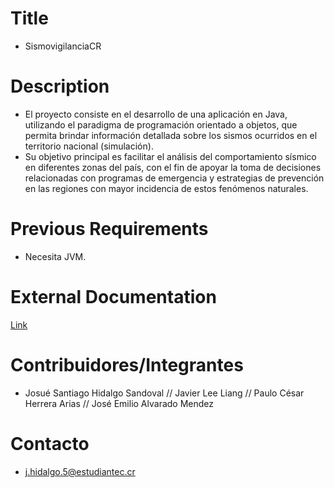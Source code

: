 # Title # 
- SismovigilanciaCR

# Description #
- El proyecto consiste en el desarrollo de una aplicación en Java, utilizando el paradigma de programación orientado a objetos, que permita brindar información detallada sobre los sismos ocurridos en el territorio nacional (simulación).
- Su objetivo principal es facilitar el análisis del comportamiento sísmico en diferentes zonas del país, con el fin de apoyar la toma de decisiones relacionadas con programas de emergencia y estrategias de prevención en las regiones con mayor incidencia de estos fenómenos naturales.
 
# Previous Requirements #
- Necesita JVM. 

# External Documentation #
[Link]([url](https://docs.google.com/document/d/1SFGhidQCWp6cwAaGJxRXhvmXJAkWg_CdB9QXSr2IUE4/edit?usp=sharing)) 

# Contribuidores/Integrantes #
- Josué Santiago Hidalgo Sandoval // Javier Lee Liang // Paulo César Herrera Arias // José Emilio Alvarado Mendez

# Contacto #
- j.hidalgo.5@estudiantec.cr

